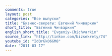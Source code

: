 ```yaml
---
comments: true
layout: post
categories: "Все выпуски"
title: "Бизнес-секреты: Евгений Чичваркин"
short_title: "Евгений Чичваркин"
english_short_title: "Evgeniy-Chichvarkin"
source_link: "http://tinkov.com/bizsekrety/74"
youtube_id: "IdQrGkO6GM8"
date: "2011-03-17"
---
```


